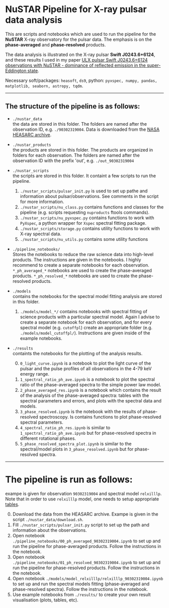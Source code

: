 #  NuSTAR Pipeline for X-ray pulsar data analysis

This are  scripts and notebooks which are used to run the pipeline for the **NuSTAR** X-ray observatory for the pulsar data. The emphasis  is on  the **phase-averaged** and **phase-resolved** products. 

The data analysis is illustrated on the X-ray pulsar **Swift J0243.6+6124**, and  these results I used in my paper [ULX pulsar Swift J0243.6+6124 observations with NuSTAR - dominance of reflected emission in the super-Eddington state]().

Necessary soft/packages: `heasoft`, `ds9`, python:  `pyxspec, numpy, pandas, matplotlib, seaborn, astropy, tqdm`.

------

## The structure of the pipeline is as follows:

- `./nustar_data`  
 the data are stored in this folder. The folders are named after the observation ID, e.g. `./90302319004`. Data is downloaded from the [NASA HEASARC archive](https://heasarc.gsfc.nasa.gov).

- `./nustar_products`  
 the products are stored in this folder. The products are organized in folders for each observation. The folders are named after the observation ID with the prefix 'out', e.g. `./out_90302319004`


- `./nustar_scripts`  
 the scripts are stored in this folder. It containt a few scripts to run the pipeline.
    1. `./nustar_scripts/pulsar_init.py`  is used to set up pathe and information about pulsar/observations. See comments in the script for more information.
    2. `./nustar_scripts/nu_class.py` contains functions and classes for the pipeline (e.g. scripts  requesting `nuproducts` ftools commands). 
    3. `./nustar_scripts/nu_pyxspec.py` contains functions to work with `PyXspec`, a python wrapper for `Xspec` spectral fitting package.
    4. `./nustar_scripts/storage.py` contains utility functions to work with X-ray  spectral data.
    5. `./nustar_scripts/nu_utils.py`  contains some utility functions



- `./pipeline_notebooks/`  
 Stores the notebooks to reduce the raw science data into high-level products. The  instructions are given in the notebooks. I highly recommend to create a separate notebooks for each observation. `*_ph_averaged_*` notebooks are used to create the phase-averaged products. `*_ph_resolved_*` notebooks are used to create the phase-resolved products.

- `./models`  
 contains the notebooks for the spectral model fitting analysis are stored in this folder.

    1. `./models/model_*/` contains notebooks with spectral fitting of science products with a particular spectral model. Again I advise to create a separate notebook for each observation, and for every spectral model (e.g. `cutoffpl`) create an appropriate folder (e.g. `./models/model_cutoffpl/`).
    Instructions are given inside of the example notebooks.


- `./results`  
 containts the notebooks for the plotting of the analysis results.

    0. `0_light_curve.ipynb` is a notebook to plot the light curve of the pulsar and the pulse profiles of all observations in the 4-79 keV energy range.
    1. `1_spectral_ratio_ph_ave.ipynb` is a notebook to plot the spectral ratio of the phase-averaged spectra to the simple power law model.
    2. `2_phase_averaged_res.ipynb` is a notebook  which contains  the  result of the analysis of the phase-averaged spectra: tables with  the spectral parameters and errors, and plots with the spectral data and models.
    3. `3_phase_resolved.ipynb`  is the notebook with the results of phase-resolved spectroscopy. Is contains functions to plot phase-resolved spectral parameters. 
    4. `4_spectral_ratio_ph_res.ipynb` is similar to `1_spectral_ratio_ph_ave.ipynb` but for phase-resolved spectra in different  rotational phases.
    5.  `5_phase_resolved_spectra_plot.ipynb` is similar to the spectral/model plots in `3_phase_resolved.ipynb` but for phase-resolved spectra.



-----

# The pipeline is run as follows:
exampe is given  for observation `90302319004` and spectral model `relxilllp`. Note that in order to use `relxilllp` model, one needs to setup appropriate [tables](http://www.sternwarte.uni-erlangen.de/~dauser/research/relxill/). 


0. Download the data from the HEASARC archive. Exampe is given in the script `./nustar_data/download.sh`.
1. Fill `./nustar_scripts/pulsar_init.py` script to set up the path and information about the observations.
2. Open notebook `./pipeline_notebooks/00_ph_averaged_90302319004.ipynb` to set up and run the pipeline for phase-averaged products. Follow the instructions in the notebook.
3. Open notebook `./pipeline_notebooks/01_ph_resolved_90302319004.ipynb` to set up and run the pipeline for phase-resolved products. Follow the instructions in the notebook.
4. Open notebook `./models/model_relxilllp/relxilllp_90302319004.ipynb` to set up and run the  spectral models fitting (phase-averaged and phase-resolved spectra). Follow the instructions in the notebook.
5. Use example notebooks from `./results/` to create your own result visualisation (plots, tables, etc).
